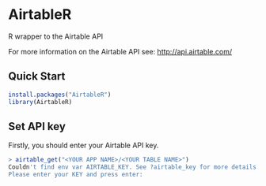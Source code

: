 # AirtableR
R wrapper to the Airtable API 

For more information on the Airtable API see: http://api.airtable.com/

## Quick Start
```r
install.packages("AirtableR")
library(AirtableR)
```

## Set API key
Firstly, you should enter your Airtable API key.
```r
> airtable_get("<YOUR APP NAME>/<YOUR TABLE NAME>")
Couldn't find env var AIRTABLE_KEY. See ?airtable_key for more details.
Please enter your KEY and press enter:
```
